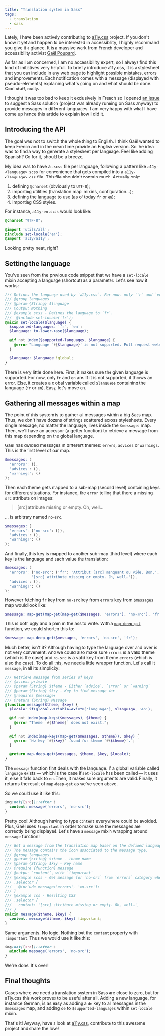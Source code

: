 ```yaml
---
title: "Translation system in Sass"
tags:
  - translation
  - sass
---
```


Lately, I have been actively contributing to [a11y.css](https://github.com/ffoodd/a11y.css) project. If you don't know it yet and happen to be interested in accessibility, I highly recommand you give it a glance. It is a massive work from French developer and accessibility activist [Gaël Poupard](https://twitter.com/ffoodd_fr).

As far as I am concerned, I am no accessibility expert, so I always find this kind of initiatives very helpful. To briefly introduce a11y.css, it is a stylesheet that you can include in any web page to highlight possible mistakes, errors and improvements. Each notification comes with a message (displayed with pseudo-elements) explaining what's going on and what should be done. Cool stuff, really.

I thought it was too bad to keep it exclusively in French so I opened [an issue](https://github.com/ffoodd/a11y.css/issues/13) to suggest a Sass solution (project was already running on Sass anyway) to provide messages in different languages. I am very happy with what I have come up hence this article to explain how I did it.

## Introducing the API

The goal was not to switch the whole thing to English. I think Gaël wanted to keep French and in the mean time provide an English version. So the idea was to find a way to generate a stylesheet per language. Feel like adding Spanish? Go for it, should be a breeze.

My idea was to have a `.scss` file per language, following a pattern like `a11y-<language>.scss` for convenience that gets compiled into a `a11y-<language>.css` file. This file shouldn't contain much. Actually only:

1. defining `@charset` (obviously to `UTF-8`);
1. importing utilities (translation map, mixins, configuration...);
1. defining the language to use (as of today `fr` or `en`);
1. importing CSS styles.

For instance, `a11y-en.scss` would look like:

```scss
@charset "UTF-8";

@import 'utils/all';
@include set-locale('en');
@import 'a11y/a11y';
```

Looking pretty neat, right?

## Setting the language

You've seen from the previous code snippet that we have a `set-locale` mixin accepting a language (shortcut) as a parameter. Let's see how it works:

```scss
/// Defines the language used by `a11y.css`. For now, only `fr` and `en` allowed.
/// @group languages
/// @param {String} $language
/// @output Nothing
/// @example scss - Defines the language to `fr`.
///  @include set-locale('fr');
@mixin set-locale($language) {
  $supported-languages: 'fr', 'en';
  $language: to-lower-case($language);

  @if not index($supported-languages, $language) {
    @error "Language `#{$language}` is not supported. Pull request welcome!";
  }

  $language: $language !global;
}
```

There is very little done here. First, it makes sure the given language is supported. For now, only `fr` and `en` are. If it is not supported, it throws an error. Else, it creates a global variable called `$language` containing the language (`fr` or `en`). Easy, let's move on.

## Gathering all messages within a map

The point of this system is to gather all messages within a big Sass map. Thus, we don't have dozens of strings scattered across stylesheets. Every single message, no matter the language, lives inside the `$messages` map. Then, we'll have an accessor (a getter function) to retrieve a message from this map depending on the global language.

Gaël has divided messages in different themes: `errors`, `advices` or `warnings`. This is the first level of our map.

```scss
$messages: (
  'errors': (),
  'advices': (),
  'warnings': ()
);
```

Then each theme gets mapped to a sub-map (second level) containing keys for different situations. For instance, the `error` telling that there a missing `src` attribute on images:

> [src] attribute missing or empty. Oh, well…

... is arbitrary named `no-src`.

```scss
$messages: (
  'errors': ('no-src': ()),
  'advices': (),
  'warnings': ()
);
```

And finally, this key is mapped to another sub-map (third level) where each key is the language and each value the translation:

```scss
$messages: (
  'errors': ('no-src': ('fr': 'Attribut [src] manquant ou vide. Bon.', 'en':
            '[src] attribute missing or empty. Oh, well…')),
  'advices': (),
  'warnings': ()
);
```

However fetching `fr` key from `no-src` key from `errors` key from `$messages` map would look like:

```scss
$message: map-get(map-get(map-get($messages, 'errors'), 'no-src'), 'fr')));
```

This is both ugly and a pain in the ass to write. With a [`map-deep-get`](https://github.com/ffoodd/a11y.css/blob/master/sass/utils/_functions.scss#L6-L12) function, we could shorten this to:

```scss
$message: map-deep-get($messages, 'errors', 'no-src', 'fr');
```

Much better, isn't it? Although having to type the language over and over is not very convenient. And we could also make sure `errors` is a valid theme (which is the case) and `no-src` is a valid key from theme `errors` (which is also the case). To do all this, we need a little wrapper function. Let's call it `message`, in all its simplicity:

```scss
/// Retrieve message from series of keys
/// @access private
/// @param {String} $theme - Either `advice`, `error` or `warning`
/// @param {String} $key - Key to find message for
/// @requires $messages
/// @return {String} Message
@function message($theme, $key) {
  $locale: if(global-variable-exists('language'), $language, 'en');

  @if not index(map-keys($messages), $theme) {
    @error "Theme `#{$theme}` does not exist.";
  }

  @if not index(map-keys(map-get($messages, $theme)), $key) {
    @error "No key `#{$key}` found for theme `#{$theme}`.";
  }

  @return map-deep-get($messages, $theme, $key, $locale);
}
```

The `message` function first deals with the language. If a global variable called `language` exists &mdash; which is the case if `set-locale` has been called &mdash; it uses it, else it falls back to `en`. Then, it makes sure arguments are valid. Finally, it returns the result of `map-deep-get` as we've seen above.

So we could use it like this:

```scss
img:not([src])::after {
  content: message('errors', 'no-src');
}
```

Pretty cool! Although having to type `content` everywhere could be avoided. Plus, Gaël uses `!important` in order to make sure the messages are correctly being displayed. Let's have a `message` mixin wrapping around `message` function!

```scss
/// Get a message from the translation map based on the defined language.
/// The message contains the icon associated to the message type.
/// @group languages
/// @param {String} $theme - Theme name
/// @param {String} $key - Key name
/// @require {function} message
/// @output `content`, with `!important`
/// @example scss - Get message for `no-src` from `errors` category when language is set to `en`
/// .selector {
///   @include message('errors', 'no-src');
/// }
/// @example css - Resulting CSS
/// .selector {
///   content: '[src] attribute missing or empty. Oh, well…';
/// }
@mixin message($theme, $key) {
  content: message($theme, $key) !important;
}
```

Same arguments. No logic. Nothing but the `content` property with `!important`. Thus we would use it like this:

```scss
img:not([src])::after {
  @include message('errors', 'no-src');
}
```

We're done. It's over!

## Final thoughts

Cases where we need a translation system in Sass are close to zero, but for a11y.css this work proves to be useful after all. Adding a new language, for instance German, is as easy as adding a `de` key to all messages in the `$messages` map, and adding `de` to `$supported-languages` within `set-locale` mixin.

That's it! Anyway, have a look at [a11y.css](http://ffoodd.github.io/a11y.css), contribute to this awesome project and share the love!
